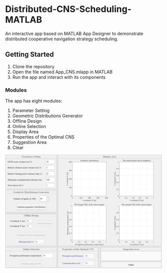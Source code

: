 # Distributed-CNS-Scheduling-MATLAB
An interactive app based on MATLAB App Designer to demonstrate distributed cooperative navigation strategy scheduling.
## Getting Started
1. Clone the repository
2. Open the file named App_CNS.mlapp in MATLAB
3. Run the app and interact with its components
### Modules
The app has eight modules:

1. Parameter Setting
2. Geometric Distributions Generator
3. Offline Design
4. Online Selection
5. Display Area
6. Properties of the Optimal CNS
7. Suggestion Area
8. Clear

![Figure1](https://github.com/Why918/Figures/blob/main/APP-Components.png)
### 
